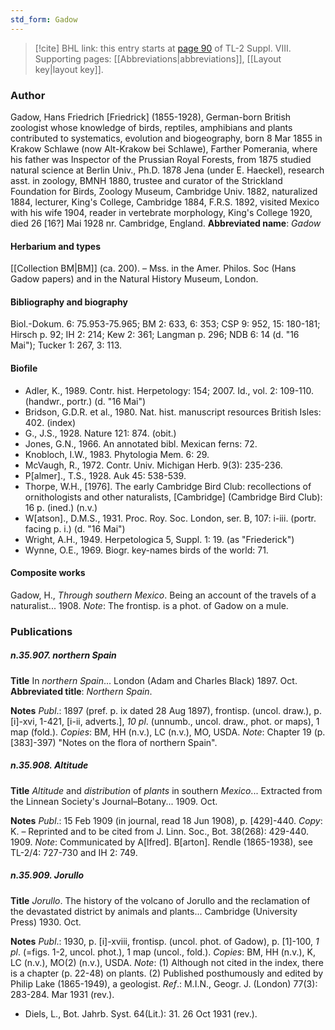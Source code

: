 ```yaml
---
std_form: Gadow
---
```


> [!cite] BHL link: this entry starts at [page 90](https://www.biodiversitylibrary.org/page/33258568) of TL-2 Suppl. VIII.
> Supporting pages: [[Abbreviations|abbreviations]], [[Layout key|layout key]].

### Author

Gadow, Hans Friedrich \[Friedrick\] (1855-1928), German-born British zoologist whose knowledge of birds, reptiles, amphibians and plants contributed to systematics, evolution and biogeography, born 8 Mar 1855 in Krakow Schlawe (now Alt-Krakow bei Schlawe), Farther Pomerania, where his father was Inspector of the Prussian Royal Forests, from 1875 studied natural science at Berlin Univ., Ph.D. 1878 Jena (under E. Haeckel), research asst. in zoology, BMNH 1880, trustee and curator of the Strickland Foundation for Birds, Zoology Museum, Cambridge Univ. 1882, naturalized 1884, lecturer, King's College, Cambridge 1884, F.R.S. 1892, visited Mexico with his wife 1904, reader in vertebrate morphology, King's College 1920, died 26 \[16?\] Mai 1928 nr. Cambridge, England. 
**Abbreviated name**: *Gadow*

#### Herbarium and types

[[Collection BM|BM]] (ca. 200). – Mss. in the Amer. Philos. Soc (Hans Gadow papers) and in the Natural History Museum, London.

#### Bibliography and biography

Biol.-Dokum. 6: 75.953-75.965; BM 2: 633, 6: 353; CSP 9: 952, 15: 180-181; Hirsch p. 92; IH 2: 214; Kew 2: 361; Langman p. 296; NDB 6: 14 (d. "16 Mai"); Tucker 1: 267, 3: 113.

#### Biofile

- Adler, K., 1989. Contr. hist. Herpetology: 154; 2007. Id., vol. 2: 109-110. (handwr., portr.) (d. "16 Mai")
- Bridson, G.D.R. et al., 1980. Nat. hist. manuscript resources British Isles: 402. (index)
- G., J.S., 1928. Nature 121: 874. (obit.)
- Jones, G.N., 1966. An annotated bibl. Mexican ferns: 72.
- Knobloch, I.W., 1983. Phytologia Mem. 6: 29.
- McVaugh, R., 1972. Contr. Univ. Michigan Herb. 9(3): 235-236.
- P\[almer\]., T.S., 1928. Auk 45: 538-539.
- Thorpe, W.H., \[1976\]. The early Cambridge Bird Club: recollections of ornithologists and other naturalists, \[Cambridge\] (Cambridge Bird Club): 16 p. (ined.) (n.v.)
- W\[atson\]., D.M.S., 1931. Proc. Roy. Soc. London, ser. B, 107: i-iii. (portr. facing p. i.) (d. "16 Mai")
- Wright, A.H., 1949. Herpetologica 5, Suppl. 1: 19. (as "Friederick")
- Wynne, O.E., 1969. Biogr. key-names birds of the world: 71.

#### Composite works

Gadow, H., *Through southern Mexico*. Being an account of the travels of a naturalist... 1908. *Note*: The frontisp. is a phot. of Gadow on a mule.

### Publications

##### n.35.907. northern Spain

**Title**
In *northern Spain*... London (Adam and Charles Black) 1897. Oct.
**Abbreviated title**: *Northern Spain*.

**Notes**
*Publ*.: 1897 (pref. p. ix dated 28 Aug 1897), frontisp. (uncol. draw.), p. \[i\]-xvi, 1-421, \[i-ii, adverts.\], *10 pl*. (unnumb., uncol. draw., phot. or maps), 1 map (fold.). *Copies*: BM, HH (n.v.), LC (n.v.), MO, USDA.
*Note*: Chapter 19 (p. \[383\]-397) "Notes on the flora of northern Spain".

##### n.35.908. Altitude

**Title**
*Altitude* and *distribution* of *plants* in southern *Mexico*... Extracted from the Linnean Society's Journal–Botany... 1909. Oct.

**Notes**
*Publ*.: 15 Feb 1909 (in journal, read 18 Jun 1908), p. \[429\]-440. *Copy*: K. – Reprinted and to be cited from J. Linn. Soc., Bot. 38(268): 429-440. 1909.
*Note*: Communicated by A\[lfred\]. B\[arton\]. Rendle (1865-1938), see TL-2/4: 727-730 and IH 2: 749.

##### n.35.909. Jorullo

**Title**
*Jorullo*. The history of the volcano of Jorullo and the reclamation of the devastated district by animals and plants... Cambridge (University Press) 1930. Oct.

**Notes**
*Publ*.: 1930, p. \[i\]-xviii, frontisp. (uncol. phot. of Gadow), p. \[1\]-100, *1 pl*. (=figs. 1-2, uncol. phot.), 1 map (uncol., fold.). *Copies*: BM, HH (n.v.), K, LC (n.v.), MO(2) (n.v.), USDA.
*Note*: (1) Although not cited in the index, there is a chapter (p. 22-48) on plants. (2) Published posthumously and edited by Philip Lake (1865-1949), a geologist.
*Ref*.: M.I.N., Geogr. J. (London) 77(3): 283-284. Mar 1931 (rev.).
- Diels, L., Bot. Jahrb. Syst. 64(Lit.): 31. 26 Oct 1931 (rev.).

